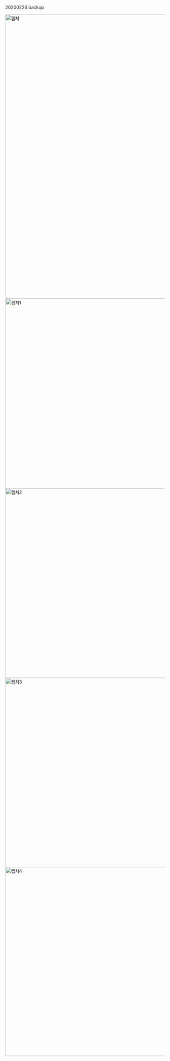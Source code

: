 20200226 backup

<img width="897" alt="캡처" src="https://user-images.githubusercontent.com/30555849/75294473-dd8d6e80-586b-11ea-9a9e-9446df238352.PNG">
<img width="598" alt="캡처1" src="https://user-images.githubusercontent.com/30555849/75294477-e0885f00-586b-11ea-80a5-83178aa790ef.PNG">
<img width="598" alt="캡처2" src="https://user-images.githubusercontent.com/30555849/75294480-e1b98c00-586b-11ea-8d52-ad2d360b2145.PNG">
<img width="597" alt="캡처3" src="https://user-images.githubusercontent.com/30555849/75294484-e2eab900-586b-11ea-8a4f-653afbb391ad.PNG">
<img width="596" alt="캡처4" src="https://user-images.githubusercontent.com/30555849/75294487-e4b47c80-586b-11ea-8f7a-275ace0a9318.PNG">
